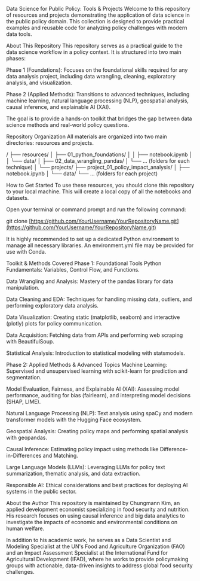 Data Science for Public Policy: Tools & Projects
Welcome to this repository of resources and projects demonstrating the application of data science in the public policy domain. This collection is designed to provide practical examples and reusable code for analyzing policy challenges with modern data tools.

About This Repository
This repository serves as a practical guide to the data science workflow in a policy context. It is structured into two main phases:

Phase 1 (Foundations): Focuses on the foundational skills required for any data analysis project, including data wrangling, cleaning, exploratory analysis, and visualization.

Phase 2 (Applied Methods): Transitions to advanced techniques, including machine learning, natural language processing (NLP), geospatial analysis, causal inference, and explainable AI (XAI).

The goal is to provide a hands-on toolkit that bridges the gap between data science methods and real-world policy questions.

Repository Organization
All materials are organized into two main directories: resources and projects.

/
├── resources/
│   ├── 01_python_foundations/
│   │   ├── notebook.ipynb
│   │   └── data/
│   ├── 02_data_wrangling_pandas/
│   └── ... (folders for each technique)
│
└── projects/
    ├── project_01_policy_impact_analysis/
    │   ├── notebook.ipynb
    │   └── data/
    └── ... (folders for each project)

How to Get Started
To use these resources, you should clone this repository to your local machine. This will create a local copy of all the notebooks and datasets.

Open your terminal or command prompt and run the following command:

git clone [https://github.com/YourUsername/YourRepositoryName.git](https://github.com/YourUsername/YourRepositoryName.git)

It is highly recommended to set up a dedicated Python environment to manage all necessary libraries. An environment.yml file may be provided for use with Conda.

Toolkit & Methods Covered
Phase 1: Foundational Tools
Python Fundamentals: Variables, Control Flow, and Functions.

Data Wrangling and Analysis: Mastery of the pandas library for data manipulation.

Data Cleaning and EDA: Techniques for handling missing data, outliers, and performing exploratory data analysis.

Data Visualization: Creating static (matplotlib, seaborn) and interactive (plotly) plots for policy communication.

Data Acquisition: Fetching data from APIs and performing web scraping with BeautifulSoup.

Statistical Analysis: Introduction to statistical modeling with statsmodels.

Phase 2: Applied Methods & Advanced Topics
Machine Learning: Supervised and unsupervised learning with scikit-learn for prediction and segmentation.

Model Evaluation, Fairness, and Explainable AI (XAI): Assessing model performance, auditing for bias (fairlearn), and interpreting model decisions (SHAP, LIME).

Natural Language Processing (NLP): Text analysis using spaCy and modern transformer models with the Hugging Face ecosystem.

Geospatial Analysis: Creating policy maps and performing spatial analysis with geopandas.

Causal Inference: Estimating policy impact using methods like Difference-in-Differences and Matching.

Large Language Models (LLMs): Leveraging LLMs for policy text summarization, thematic analysis, and data extraction.

Responsible AI: Ethical considerations and best practices for deploying AI systems in the public sector.

About the Author
This repository is maintained by Chungmann Kim, an applied development economist specializing in food security and nutrition. His research focuses on using causal inference and big data analytics to investigate the impacts of economic and environmental conditions on human welfare.

In addition to his academic work, he serves as a Data Scientist and Modeling Specialist at the UN's Food and Agriculture Organization (FAO) and an Impact Assessment Specialist at the International Fund for Agricultural Development (IFAD), where he works to provide policymaking groups with actionable, data-driven insights to address global food security challenges.
